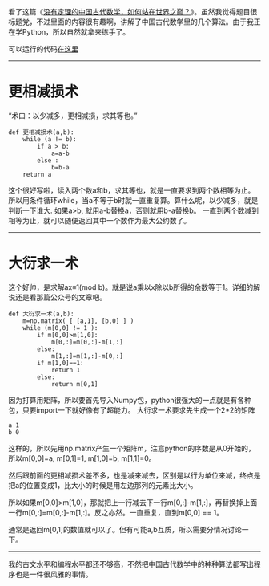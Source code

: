 <!--
.. title: 中国古代数学算法的Python实现
.. slug: python-old-chinese
.. date: 2017-12-28 15:00:15 UTC+08:00
.. tags:
.. category:
.. link:
.. description:
.. type: text
-->

看了这篇《[没有定理的中国古代数学，如何站在世界之巅？](https://mp.weixin.qq.com/s?__biz=MzA5NDkzNjIwMg==&mid=2651662431&idx=1&sn=21ae67f8ed94ea960d92734afc384fc1&chksm=8bbe85babcc90cac200fabd65d5494bbbec81792420ba8771ad02bc324257495cffdcd57afcd)》。虽然我觉得题目很标题党，不过里面的内容很有趣啊，讲解了中国古代数学里的几个算法。由于我正在学Python，所以自然就拿来练手了。

可以运行的代码[在这里](https://repl.it/HgCF/30)
<!-- TEASER_END -->

----

# 更相减损术
“术曰：以少减多，更相减损，求其等也。”
```
def 更相减损术(a,b):
    while (a != b):
        if a > b:
            a=a-b
        else :
            b=b-a
    return a
```
这个很好写啦，读入两个数a和b，求其等也，就是一直要求到两个数相等为止。
所以用条件循环while，当a不等于b时就一直重复算。算什么呢，以少减多，就是判断一下谁大.
如果a>b, 就用a-b替换a，否则就用b-a替换b。
一直到两个数减到相等为止，就可以随便返回其中一个数作为最大公约数了。

----

# 大衍求一术
这个好帅，是求解ax≡1(mod b)。就是说a乘以x除以b所得的余数等于1。详细的解说还是看那篇公众号的文章吧。
```
def 大衍求一术(a,b):
    m=np.matrix( [ [a,1], [b,0] ] )
    while (m[0,0] != 1 ):
        if m[0,0]>m[1,0]:
            m[0,:]=m[0,:]-m[1,:]
        else:
            m[1,:]=m[1,:]-m[0,:]
        if m[1,0]==1:
            return 1
        else:
            return m[0,1]
```
因为打算用矩阵，所以要首先导入Numpy包，python很强大的一点就是有各种包，只要import一下就好像有了超能力。
大衍求一术要求先生成一个2*2的矩阵
```
a 1
b 0
```
这样的，所以先用np.matrix产生一个矩阵m，注意python的序数是从0开始的，所以m[0,0]=a, m[0,1]=1, m[1,0]=b, m[1,1]=0。

然后跟前面的更相减损术差不多，也是减来减去，区别是以行为单位来减，终点是把a的位置变成1，比大小的时候是用左边那列的元素比大小。

所以如果m[0,0]>m[1,0]，那就把上一行减去下一行m[0,:]-m[1,:]，再替换掉上面一行m[0,:]=m[0,:]-m[1,:]。反之亦然。一直重复，直到m[0,0] == 1。

通常是返回m[0,1]的数值就可以了。但有可能a,b互质，所以需要分情况讨论一下。

----

我的古文水平和编程水平都还不够高，不然把中国古代数学中的种种算法都写出程序也是一件很风雅的事情。
